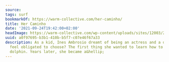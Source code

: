 ```yaml
---
source:
tags: surf
bookmarkOf: https://warm-collective.com/her-caminho/
title: Her Caminho
date: '2021-09-24T19:42:00+02:00'
headImage: https://warm-collective.com/wp-content/uploads/sites/12003/2021/08/inesambrosio.art-44448152_103120537330770_7639272432986118053_n.jpg
uuid: a0f97695-b3b1-410b-b5f7-c07e46f67a33
description: As a kid, Ines Ambrosio dreamt of being an actress and a dentist. Why
  feel obligated to choose? The first thing she wanted to learn how to draw was a
  dolphin. Years later, she became a&hellip;
---
```


